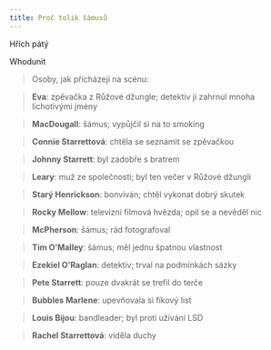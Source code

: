 ```yaml
---
title: Proč tolik šámusů
---
```


Hřích pátý

Whodunit

> Osoby, jak přicházejí na scénu:

> **Eva**: zpěvačka z Růžové džungle; detektiv ji zahrnul mnoha lichotivými jmény

> **MacDougall**: šámus; vypůjčil si na to smoking

> **Connie Starrettová**: chtěla se seznámit se zpěvačkou

> **Johnny Starrett**: byl zadobře s bratrem

> **Leary**: muž ze společnosti; byl ten večer v Růžové džungli

> **Starý Henrickson**: bonviván; chtěl vykonat dobrý skutek

> **Rocky Mellow**: televizní filmová hvězda; opil se a nevěděl nic

> **McPherson**: šámus; rád fotografoval

> **Tim O’Malley**: šámus; měl jednu špatnou vlastnost

> **Ezekiel O’Raglan**: detektiv; trval na podmínkách sázky

> **Pete Starrett**: pouze dvakrát se trefil do terče

> **Bubbles Marlene**: upevňovala si fíkový list

> **Louis Bijou**: bandleader; byl proti užívání LSD

> **Rachel Starrettová**: viděla duchy
